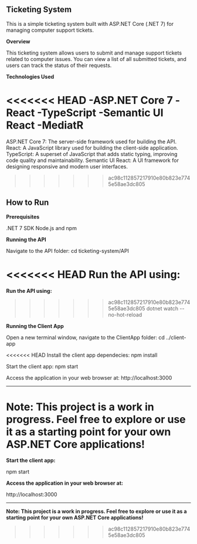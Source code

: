 Ticketing System
-
This is a simple ticketing system built with ASP.NET Core (.NET 7) for managing computer support tickets.

**Overview**

This ticketing system allows users to submit and manage support tickets related to computer issues. You can view a list of all submitted tickets, and users can track the status of their requests.

**Technologies Used**

<<<<<<< HEAD
-ASP.NET Core 7
-React
-TypeScript
-Semantic UI React
-MediatR
=======
ASP.NET Core 7: The server-side framework used for building the API.
React: A JavaScript library used for building the client-side application.
TypeScript: A superset of JavaScript that adds static typing, improving code quality and maintainability.
Semantic UI React: A UI framework for designing responsive and modern user interfaces.
>>>>>>> ac98c112857217910e80b823e7745e58ae3dc805

How to Run
---------------------------------------------------------------------
**Prerequisites**

.NET 7 SDK
Node.js and npm

**Running the API**

Navigate to the API folder:
cd ticketing-system/API

<<<<<<< HEAD
Run the API using:
=======
**Run the API using:**

>>>>>>> ac98c112857217910e80b823e7745e58ae3dc805
dotnet watch --no-hot-reload

**Running the Client App**

Open a new terminal window, navigate to the ClientApp folder:
cd ../client-app

<<<<<<< HEAD
Install the client app dependecies:
npm install

Start the client app:
npm start

Access the application in your web browser at:
http://localhost:3000

---------------------------------------------------------------------
Note: This project is a work in progress. Feel free to explore or use it as a starting point for your own ASP.NET Core applications!
=======
**Start the client app:**

npm start

**Access the application in your web browser at:**

http://localhost:3000

---------------------------------------------------------------------
**Note: This project is a work in progress. Feel free to explore or use it as a starting point for your own ASP.NET Core applications!**
>>>>>>> ac98c112857217910e80b823e7745e58ae3dc805
